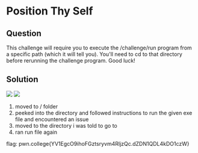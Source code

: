 # Position Thy Self
## Question
This challenge will require you to execute the /challenge/run program from a specific path (which it will tell you). You'll need to cd to that directory before rerunning the challenge program. Good luck!

## Solution
![](/images/3.jpg)
![](/images/4.jpg)
1. moved to / folder
2. peeked into the directory and followed instructions to run the given exe file and encountered an issue
3. moved to the directory i was told to go to
4. ran run file again

flag: pwn.college{YV1EgcO9ihoFGztsryvm4RljzQc.dZDN1QDL4kDO1czW}
